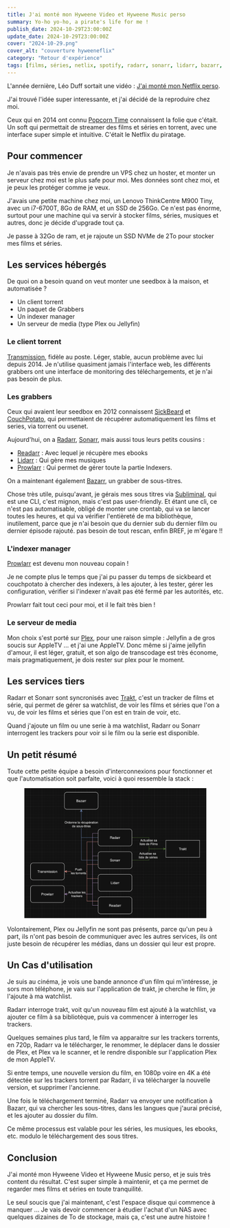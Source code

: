 ```yaml
---
title: J'ai monté mon Hyweene Video et Hyweene Music perso
summary: Yo-ho yo-ho, a pirate's life for me !
publish_date: 2024-10-29T23:00:00Z
update_date: 2024-10-29T23:00:00Z
cover: "2024-10-29.png"
cover_alt: "couverture hyweeneflix"
category: "Retour d'expérience"
tags: [films, séries, netlix, spotify, radarr, sonarr, lidarr, bazarr, prowlarr, jellyfin, plex, hyweeneflix, hyweenefy]
---
```


L'année dernière, Léo Duff sortait une vidéo : [J'ai monté mon Netflix perso](https://www.youtube.com/watch?v=J8KcJL9gylA).

J'ai trouvé l'idée super interessante, et j'ai décidé de la reproduire chez moi.

Ceux qui en 2014 ont connu [Popcorn Time](https://fr.wikipedia.org/wiki/Popcorn_Time) connaissent la folie que c'était. Un soft qui permettait de streamer des films et séries en torrent, avec une interface super simple et intuitive. C'était le Netflix du piratage.

## Pour commencer

Je n'avais pas très envie de prendre un VPS chez un hoster, et monter un serveur chez moi est le plus safe pour moi. Mes données sont chez moi, et je peux les protéger comme je veux.

J'avais une petite machine chez moi, un Lenovo ThinkCentre M900 Tiny, avec un i7-6700T, 8Go de RAM, et un SSD de 256Go. Ce n'est pas énorme, surtout pour une machine qui va servir à stocker films, séries, musiques et autres, donc je décide d'upgrade tout ça.

Je passe à 32Go de ram, et je rajoute un SSD NVMe de 2To pour stocker mes films et séries.

## Les services hébergés

De quoi on a besoin quand on veut monter une seedbox à la maison, et automatisée ?

- Un client torrent
- Un paquet de Grabbers
- Un indexer manager
- Un serveur de media (type Plex ou Jellyfin)

### Le client torrent

[Transmission](https://transmissionbt.com/), fidèle au poste. Léger, stable, aucun problème avec lui depuis 2014. Je n'utilise quasiment jamais l'interface web, les différents grabbers ont une interface de monitoring des téléchargements, et je n'ai pas besoin de plus.

### Les grabbers

Ceux qui avaient leur seedbox en 2012 connaissent [SickBeard](https://github.com/midgetspy/Sick-Beard) et [CouchPotato](https://github.com/CouchPotato/CouchPotatoServer/), qui permettaient de récupérer automatiquement les films et series, via torrent ou usenet.

Aujourd'hui, on a [Radarr](https://github.com/Radarr/Radarr), [Sonarr](https://github.com/Sonarr/Sonarr), mais aussi tous leurs petits cousins :

- [Readarr](https://github.com/Readarr/Readarr) : Avec lequel je récupère mes ebooks
- [Lidarr](https://github.com/Lidarr/Lidarr) : Qui gère mes musiques
- [Prowlarr](https://github.com/Prowlarr/Prowlarr) : Qui permet de gérer toute la partie Indexers.

On a maintenant également [Bazarr](https://github.com/morpheus65535/bazarr), un grabber de sous-titres.

Chose très utile, puisqu'avant, je gérais mes sous titres via [Subliminal](https://github.com/Diaoul/subliminal), qui est une CLI, c'est mignon, mais c'est pas user-friendly. Et étant une cli, ce n'est pas automatisable, obligé de monter une crontab, qui va se lancer toutes les heures, et qui va vérifier l'entièreté de ma bibliothèque, inutilement, parce que je n'ai besoin que du dernier sub du dernier film ou dernier épisode rajouté. pas besoin de tout rescan, enfin BREF, je m'égare !!

### L'indexer manager

[Prowlarr](https://github.com/Prowlarr/Prowlarr) est devenu mon nouveau copain !

Je ne compte plus le temps que j'ai pu passer du temps de sickbeard et couchpotato à chercher des indexers, à les ajouter, à les tester, gérer les configuration, vérifier si l'indexer n'avait pas été fermé par les autorités, etc.

Prowlarr fait tout ceci pour moi, et il le fait très bien !

### Le serveur de media

Mon choix s'est porté sur [Plex](https://www.plex.tv/), pour une raison simple : Jellyfin a de gros soucis sur AppleTV ... et j'ai une AppleTV. Donc même si j'aime jellyfin d'amour, il est léger, gratuit, et son algo de transcodage est très économe, mais pragmatiquement, je dois rester sur plex pour le moment.

## Les services tiers

Radarr et Sonarr sont syncronisés avec [Trakt](https://trakt.tv/), c'est un tracker de films et série, qui permet de gérer sa watchlist, de voir les films et séries que l'on a vu, de voir les films et séries que l'on est en train de voir, etc.

Quand j'ajoute un film ou une serie à ma watchlist, Radarr ou Sonarr interrogent les trackers pour voir si le film ou la serie est disponible.

## Un petit résumé

Toute cette petite équipe a besoin d'interconnexions pour fonctionner et que l'automatisation soit parfaite, voici à quoi ressemble la stack :

<figure>
  <a href="/media/images/blog/illustration/2024-10-29/stack.png" target="_blank">
    <img src="/media/images/blog/illustration/2024-10-29/stack.png" alt="stack" />
  </a>
</figure>

Volontairement, Plex ou Jellyfin ne sont pas présents, parce qu'un peu à part, ils n'ont pas besoin de communiquer avec les autres services, ils ont juste besoin de récupérer les médias, dans un dossier qui leur est propre.

## Un Cas d'utilisation

Je suis au cinéma, je vois une bande annonce d'un film qui m'intéresse, je sors mon téléphone, je vais sur l'application de trakt, je cherche le film, je l'ajoute à ma watchlist.

Radarr interroge trakt, voit qu'un nouveau film est ajouté à la watchlist, va ajouter ce film à sa bibliotèque, puis va commencer à interroger les trackers.

Quelques semaines plus tard, le film va apparaitre sur les trackers torrents, en 720p, Radarr va le télécharger, le renommer, le déplacer dans le dossier de Plex, et Plex va le scanner, et le rendre disponible sur l'application Plex de mon AppleTV.

Si entre temps, une nouvelle version du film, en 1080p voire en 4K a été détectée sur les trackers torrent par Radarr, il va télécharger la nouvelle version, et supprimer l'ancienne.

Une fois le téléchargement terminé, Radarr va envoyer une notification à Bazarr, qui va chercher les sous-titres, dans les langues que j'aurai précisé, et les ajouter au dossier du film.

Ce même processus est valable pour les séries, les musiques, les ebooks, etc. modulo le téléchargement des sous titres.

## Conclusion

J'ai monté mon Hyweene Video et Hyweene Music perso, et je suis très content du résultat. C'est super simple à maintenir, et ça me permet de regarder mes films et séries en toute tranquilité.

Le seul soucis que j'ai maintenant, c'est l'espace disque qui commence à manquer ... Je vais devoir commencer à étudier l'achat d'un NAS avec quelques dizaines de To de stockage, mais ça, c'est une autre histoire !
